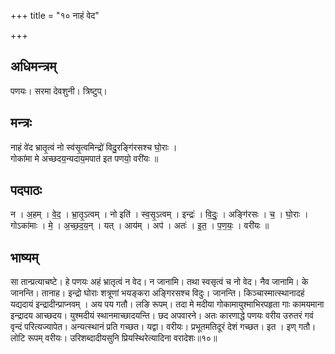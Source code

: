 +++
title = "१० नाहं वेद"

+++
## अधिमन्त्रम्
पणयः। सरमा देवशुनी। त्रिष्टुप्।

## मन्त्रः
नाहं वे॑द भ्रातृ॒त्वं नो स्व॑सृ॒त्वमिन्द्रो॑ विदु॒रङ्गि॑रसश्च घो॒राः ।  
गोका॑मा मे अच्छदय॒न्यदाय॒मपात॑ इत पणयो॒ वरी॑यः ॥

## पदपाठः
न । अ॒हम् । वे॒द॒ । भ्रा॒तृ॒ऽत्वम् । नो इति॑ । स्व॒सृ॒ऽत्वम् । इन्द्रः॑ । वि॒दुः॒ । अङ्गि॑रसः । च॒ । घो॒राः ।  
गोऽका॑माः । मे॒ । अ॒च्छ॒द॒य॒न् । यत् । आय॑म् । अप॑ । अतः॑ । इ॒त॒ । प॒ण॒यः॒ । वरी॑यः ॥

## भाष्यम्
सा तान्प्रत्याचष्टे। हे पणयः अहं भ्रातृत्वं न वेद। न जानामि। तथा स्वसृत्वं च नो वेद। नैव जानामि। के जानन्ति। तानाह। इन्द्रो घोराः शत्रूणां भयङ्करा अङ्गिरसश्च विदुः। जानन्ति। किञ्चास्मात्स्थानादहं यद्यदायं इन्द्रादीन्प्राप्नवम् । अय पय गतौ। लङि रूपम्। तदा मे मदीया गोकामायुश्माभिरपहृता गाः कामयमाना इन्द्रादय आच्छदय। युश्मदीयं स्थानमाच्छादयन्ति। छद अपवारने। अतः कारणाद्धे पणयः वरीय उरुतरं गवं वृन्दं परित्यज्यापेत। अन्यत्स्थानं प्रति गच्छत। यद्वा। वरीयः। प्रभूतमतिदूरं देशं गच्छत। इत । इण् गतौ। लोटि रूपम् वरीयः। उरिशब्दादीयसुनि प्रियस्थिरेत्यादिना वरादेशः॥१०॥
